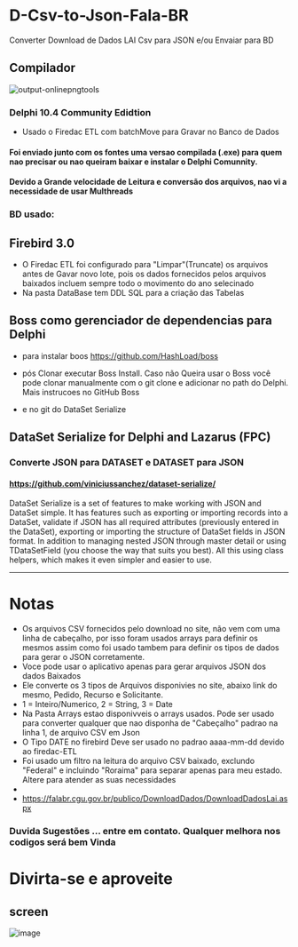 # D-Csv-to-Json-Fala-BR
Converter Download de Dados LAI Csv para JSON e/ou Envaiar para BD

## Compilador

![output-onlinepngtools](https://user-images.githubusercontent.com/12707032/134813053-e58f3c44-99c9-45a4-8c0a-290e97032adb.png)


### Delphi 10.4 Community Edidtion
   - Usado o Firedac ETL com batchMove para Gravar no Banco de Dados
   
#### Foi enviado junto com os fontes uma versao compilada (.exe) para quem nao precisar ou nao queiram baixar e instalar o Delphi Comunnity.

#### Devido a Grande velocidade de Leitura e conversão dos arquivos, nao vi a necessidade de usar Multhreads



### BD usado:
## Firebird 3.0
   - O Firedac ETL foi configurado para "Limpar"(Truncate)  os arquivos antes de Gavar novo lote, pois os dados fornecidos pelos arquivos baixados incluem sempre todo o movimento do ano selecinado
   - Na pasta DataBase tem DDL SQL para a criação das Tabelas

## Boss como gerenciador de dependencias para Delphi
  - para instalar boos
    https://github.com/HashLoad/boss
   
  - pós Clonar executar Boss Install. Caso não Queira usar o Boss você pode clonar  manualmente com o git clone e adicionar no path do Delphi. Mais instrucoes no GitHub Boss
  - e no git do DataSet Serialize
  
## DataSet Serialize for Delphi and Lazarus (FPC)

### Converte JSON para DATASET e DATASET para JSON

#### https://github.com/viniciussanchez/dataset-serialize/

DataSet Serialize is a set of features to make working with JSON and DataSet simple. It has features such as exporting or importing records into a DataSet, validate if JSON has all required attributes (previously entered in the DataSet), exporting or importing the structure of DataSet fields in JSON format. In addition to managing nested JSON through master detail or using TDataSetField (you choose the way that suits you best). All this using class helpers, which makes it even simpler and easier to use.

- ---------------------------------------------------------------------------------------------------------

# Notas

- Os arquivos CSV fornecidos pelo download no site, não vem com uma linha de cabeçalho, por isso foram usados arrays para definir os mesmos assim como foi usado tambem para definir os tipos de dados para gerar o JSON corretamente.
- Voce pode usar o aplicativo apenas para gerar arquivos JSON dos dados Baixados
- Ele converte os 3 tipos de Arquivos disponivies no site, abaixo link do mesmo, Pedido, Recurso e Solicitante.
- 1 = Inteiro/Numerico, 2 = String, 3 = Date
- Na Pasta Arrays estao disponivveis o arrays usados. Pode ser usado para converter qualquer  que nao disponha de "Cabeçalho" padrao na linha 1, de arquivo CSV em Json
- O Tipo DATE no firebird Deve ser usado no padrao aaaa-mm-dd devido ao firedac-ETL
- Foi usado um filtro na leitura do arquivo CSV baixado, exclundo "Federal" e incluindo "Roraima" para separar apenas para meu estado. Altere para atender as suas necessidades
- 
- https://falabr.cgu.gov.br/publico/DownloadDados/DownloadDadosLai.aspx 




### Duvida Sugestões ... entre em contato. Qualquer melhora nos codigos será bem Vinda

# Divirta-se e aproveite



## screen

![image](https://user-images.githubusercontent.com/12707032/134814237-70e04e26-071d-4a46-9871-d0f2c0a37c0a.png)





